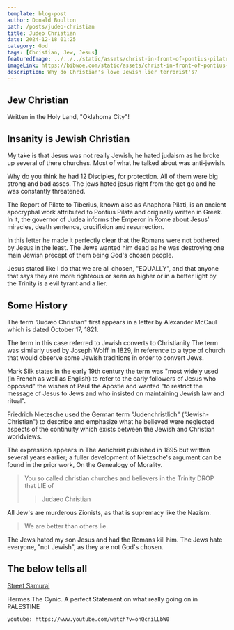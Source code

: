 ```yaml
---
template: blog-post
author: Donald Boulton
path: /posts/judeo-christian
title: Judeo Christian
date: 2024-12-18 01:25
category: God
tags: [Christian, Jew, Jesus]
featuredImage: ../../../static/assets/christ-in-front-of-pontius-pilate-henry-coller.jpg
imageLink: https://bibwoe.com/static/assets/christ-in-front-of-pontius-pilate-henry-coller.jpg
description: Why do Christian's love Jewish lier terrorist's?
---
```


<Container p={4} bg="muted">
  <H2>Jew Christian</H2>
</Container>

Written in the Holy Land, "Oklahoma City"!

## Insanity is Jewish Christian

My take is that Jesus was not really Jewish, he hated judaism as he broke up several of there churches. Most of what he talked about was anti-jewish.

Why do you think he had 12 Disciples, for protection. All of them were big strong and bad asses. The jews hated jesus right from the get go and he was constantly threatened.

The Report of Pilate to Tiberius, known also as Anaphora Pilati, is an ancient apocryphal work attributed to Pontius Pilate and originally written in Greek. In it, the governor of Judea informs the Emperor in Rome about Jesus’ miracles, death sentence, crucifixion and resurrection.

In this letter he made it perfectly clear that the Romans were not bothered by Jesus in the least. The Jews wanted him dead as he was destroying one main Jewish precept of them being God's chosen people.

<Section>

 Jesus stated like I do that we are all chosen, "EQUALLY", and that anyone that says they are more righteous or seen as higher or in a better light by the Trinity is a evil tyrant and a lier.

 </Section>

 <Section>

# Some History

</Section>

<Section>

The term "Judæo Christian" first appears in a letter by Alexander McCaul which is dated October 17, 1821.

The term in this case referred to Jewish converts to Christianity The term was similarly used by Joseph Wolff in 1829, in reference to a type of church that would observe some Jewish traditions in order to convert Jews. 

Mark Silk states in the early 19th century the term was "most widely used (in French as well as English) to refer to the early followers of Jesus who opposed" the wishes of Paul the Apostle and wanted "to restrict the message of Jesus to Jews and who insisted on maintaining Jewish law and ritual".

</Section>

<Section>

Friedrich Nietzsche used the German term "Judenchristlich" ("Jewish-Christian") to describe and emphasize what he believed were neglected aspects of the continuity which exists between the Jewish and Christian worldviews. 

The expression appears in The Antichrist published in 1895 but written several years earlier; a fuller development of Nietzsche's argument can be found in the prior work, On the Genealogy of Morality.

</Section>

<Section>

> You so called christian churches and believers in the Trinity DROP that LIE of 
>
> > Judaeo Christian

All Jew's are murderous Zionists, as that is supremacy like the Nazism. 

> We are better than others lie.

The Jews hated my son Jesus and had the Romans kill him. The Jews hate everyone, "not Jewish", as they are not God's chosen.

</Section>

## The below tells all

[Street Samurai](https://www.youtube.com/@StreetSamurai88)

Hermes The Cynic. A perfect Statement on what really going on in PALESTINE

`youtube: https://www.youtube.com/watch?v=onQcniLLbW0`